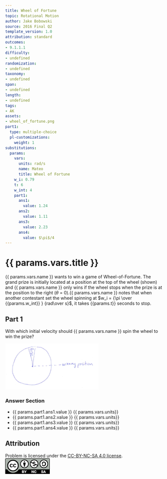 ```yaml
---
title: Wheel of Fortune
topic: Rotational Motion
author: Jake Bobowski
source: 2016 Final Q2
template_version: 1.0
attribution: standard
outcomes:
- 9.1.1.1
difficulty:
- undefined
randomization:
- undefined
taxonomy:
- undefined
span:
- undefined
length:
- undefined
tags:
- AK
assets:
- wheel_of_fortune.png
part1:
  type: multiple-choice
  pl-customizations:
    weight: 1
substitutions:
  params:
    vars:
      units: rad/s
      name: Mateo
      title: Wheel of Fortune
    w_i: 0.79
    t: 6
    w_int: 4
    part1:
      ans1:
        value: 1.24
      ans2:
        value: 1.11
      ans3:
        value: 2.23
      ans4:
        value: $\pi$/4
---
```

# {{ params.vars.title }}
{{ params.vars.name }} wants to win a game of Wheel-of-Fortune.
The grand prize is initially located at a position at the top of the wheel (shown) and {{ params.vars.name }} only wins if the wheel stops when the prize is at the position to the right ($\theta$ = 0).{{ params.vars.name }} notes that when another contestant set the wheel spinning at $w_i = {\pi \over {{params.w_int}} } {rad\over s}$, it takes {{params.t}} seconds to stop.

## Part 1

With which initial velocity should {{ params.vars.name }} spin the wheel to win the prize?

<img src="wheel_of_fortune.png" alt="Image of a wheel showing the winning section to be between the top center of the wheel, and approximately 10 degrees to the left." width=300>

### Answer Section

- {{ params.part1.ans1.value }} {{ params.vars.units}}
- {{ params.part1.ans2.value }} {{ params.vars.units}}
- {{ params.part1.ans3.value }} {{ params.vars.units}}
- {{ params.part1.ans4.value }} {{ params.vars.units}}

## Attribution

Problem is licensed under the [CC-BY-NC-SA 4.0 license](https://creativecommons.org/licenses/by-nc-sa/4.0/).<br> ![The Creative Commons 4.0 license requiring attribution-BY, non-commercial-NC, and share-alike-SA license.](https://raw.githubusercontent.com/firasm/bits/master/by-nc-sa.png)